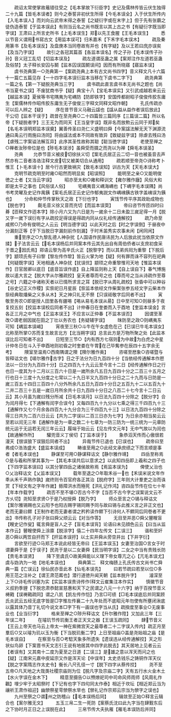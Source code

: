 <!-- { "loadSidebar": true } -->
　　疏诏太常使掌故鼂错往受之【毛本掌故下衍臣字】史记及儒林传皆云伏生独得二十九篇【皆毛本误者】则今之泰誓非初伏生所得【今毛本误全】入于伏生所传内【入毛本误人】而刘向云武帝末得之泰誓【之疑衍字或在末字上】但于先有张霸之徒伪造泰誓【于监本误此】有则当云名之尚书既言以其上古之书【有疑衍字既当即字误】王肃曰上所言史所书【上毛本误生】郑以先王食腥【王毛本误生】
　　悉以节音义谓用书冩古文【用监本误可】归禾嘉禾【下禾字毛本误木】
　　疏及秦用篆书【及毛本误反】及盘庚本当同卷故有并也【有字疑】及以王若曰庶亦误矣【及当乃字误】
　　故引之各冠其篇首【各监本误名】传之子孙【毛本误传子孙孙】音义冠工乱切【切监本误及】
　　疏左道谓巫蛊之属【案郑注作左道若巫蛊及俗禁】太子释长安囚与鬭【监本囚误国鬭误间】因而有所晓寤【寤监本误】
　　虞书尧典第一○尧典第一【案疏尧典上本有古文尚书四字】音义释文凡十六篇十一篇亡五篇见存【一十四字毛本误衍监本当移在下虞书二字下】
　　疏尧典第一篇之名【第一下疑脱尧典当三字】
　　虞书疏此直言虞书本无尚书之题也【尚书当夏书之误】不废犹商书乎【疑】典宝十八【宝毛本误实】又引武成越若来云云【越监本误】夏侯等书宅隅夷为宅嵎防【防即铁字】安国传都尉昭子俊俊传胶东庸生【案儒林传作昭传胶东庸生无子俊俊三字释文同释文昭作朝】
　　孔氏传疏亦可以后人辨之【疑】
　　序在昔节音义马融云諡也【諡从益从益作者误后放此】干公切【监本干误于】疏昔在至尧典○二十四篇皆三篇同序【三篇误二篇】所以名帝【下疑脱者字】三王无为而同天【王当皇字误】既非名而放勲云云同于郑矣【名毛本误明郑监本误奠】翼善传圣曰尧仁义盛明曰舜【今案諡法解无天下渊源流通曰禹云行雨施曰汤同】将由諡法或本不同故有致异【致疑兹字误】除虐去残曰汤【虐残二字案谥法解互异】此序其圣性故称其聪【聪当徳字误】
　　老使至禅之○禅者汝陟帝位是也【陟毛本误涉】虽舜受而摄之而尧以为禅【舜毛本误圣】
　　尧典
　　允恭节音义被皮切徐扶义切【案毛氏居正云二切一音也被虽音去声然亦有二音者洛诰注释文皮切又被美切合从通用】
　　疏若顺至帝尧○诗称考卜惟王【卜毛本误十】居今行古更致祸灾【致毛本误知】训古为天【天毛本误大】
　　克明节疏克明至时雍○昭然而明显矣【昭误照】
　　能明至之亲○又能明俊徳之士者【又当云字误】
　　昭亦至太和○雍和释训文【雍尔雅作廱】风俗大和即是太平之事也【风俗误人俗】
　　宅嵎夷音义嵎海嵎也【下嵎字毛本误隅】尚书考灵曜及史记作禺銕【案毛氏居正云史记作郁夷説文作嵎峓銕古铁字盖峓误为銕也】
　　分命和仲节传掌秋天之政【下衍也字】
　　寅饯节传平序其政助成物也【脱也字】
　　氄毛音义徐又音而充切【而监本误耎】
　　帝曰咨节传匝四时曰朞【匝释文作迊本字】除小月六又为六日是为一嵗余十二日未盈三嵗足得一月【脱又字一嵗下误衍有字从疏挍足得误是得疏内同从仪礼经传通解挍】
　　疏乃命至咸熈○乃命有俊明之人云云【明当德字误】以此天时之后【时之字误倒】于昼夜中分漏刻正等【于下当脱日字漏刻前作刻漏】于时禾苖秀实农事未闲【闲同闲】
　　重至序之○九黎乱德人神杂扰【人国语作民唐讳民为人后放此扰当依原文作揉】子法言云云【毛本误杨后并同案本传云其先出自有周伯侨者以支庶初食采于晋之因氏焉】郑语云黎为高辛氏火正【脱黎字】而以其弟呉囘为重黎【下脱后字】颛顼氏有子曰黎【黎左传作犂】皆云火掌为地【疑】何有罪而诛不容列在祀典【何疑既字误】天地相通人神杂扰【扰误优】颛顼之命重黎惟司天地【惟监本误怍】日官居卿以底日【底音旨误作底】自上降监则称上天【自上误自下】春气博施故以逺大言之【脱大字从尔雅疏挍】皇天者尊而号之也【尊而号之当从诗疏作至尊之号】六籍之中诸称天者以已情所求言之耳【脱已字从周礼疏校】张昏中可以种谷【谷史记正义作稷】实祡祀日月星辰【祡监本依经文作柴案张参五经文字云柴本作祡经典取燔柴之义多从木】天之神只礼无不祭【只误祗敬字后同者不出】
　　寅敬至务农○即是授人田里各有疆埸【埸从易毛本误从昜】日中至可知○则昼多于夜复挍五刻【挍监本误校后同者不出】计仲春日在奎娄而入于酉地【奎监本误金】言各正三月之中气也【正监本误王】不应言以正仲春【不监本误否】
　　因谓至革改○谓老弱因就在田之丁壮以务农也【务疑辅字误】
　　昩防至之政○则嵎夷东可知【嵎监本误嵑】
　　宵夜至三秋○斗牛在午女虚危在己【巳误巳牛毛本误女】北称至所掌○苏而复生故言北方【北当朔字误】总言此方是万物所聚之处【此监本误比后可知者不出】
　　日短至三节○【内有西方七宿则为中故为白虎之中星计仲冬日在斗入于申酉地则初昏之时奎娄在午胃在己毕觜参在辰四十五字余无考】
　　隩室至温焉○西南隅谓之隩【隩尔雅作奥】
　　咨嗟至厯象○咨嗟暨与皆释诂文也【嗟尔雅作古字】日之于法分为日九百四十分【当依经传通解本作厯法以一日分为九百四十分】日之四百九十九云云至今言十二日【经传通解作日之行也日一度其为十二月以三百六十日是一嵗所余凡五日九百四十分之二百三十五月之行也日十三度十九分度之七常以二十九日半又九百四十分日之二十九而与日防是一嵗三百五十四日三百四十八分外所余凡五日九百四十分日之五百九十二以五百九十二并二百三十五是一嵗日月所余共十日九百四十分日之八百二十七今言十二日云云】其小月虽为嵗曰残分所减【日毛本误月】以日法九百四十分除之【脱分字】合为闰月得七【下通解有闰字合误今】又每四百九十九分以七乘之得三千四百九十三【通解作又七个月余各四百九十九分合为三千四百九十三】以日法九百四十分除之得三日共为二百六日云云【共为二字误以二百三日亦为七字】为日余亦相当矣云云至若以闰无三年【通解作是为一章之数二十七章为一防三防为一统三统为一元章防统元运于无运若无闰三年云云】履端于始云云【见左传文元年】无中气故以为闰也【故通解作所】
　　驩兜音义丁侯切【丁监本误于】
　　象恭滔天传而心傲很若漫天【很误狼下误狠后同者不出】
　　异哉节传已退也【已误也】
　　疏帝曰至弗成○浩浩盛大【盛监本误成】
　　畴谁至用之○此经文承庶绩之下而言顺是事者【者毛本误也】
　　静谋至可用○静谋释诂文【静尔雅作靖】
　　四岳至称焉○是与羲和所掌其事为一【其毛本误共后以意求之】以此知四岳即上羲和之四子也【下四字监本误曰】以其分掌四岳之诸侯故称焉【焉监本误为】
　　俾使乂治也○乂治释诂文【乂监本误又】
　　载年至退之○年取禾谷一也【禾误米说文年作秊从禾千声熟作孰】嵗终则令百官府各正其治【脱府字】三年则大计羣吏之治而诛赏【下经文有之字年作嵗】鲧障洪水而殛死【洪礼记作鸿】咨四岳节传在位七十年【年本作载字】
　　疏否不至不堪○否古今不字【当否不古今字之误案说文云不方乆切】尧知至求贤○于是乃权授舜【脱乃字】
　　师众至言之○锡与释诂文【案尔雅锡赐也又云阳予也阳古赐字锡同赐予同与故曰锡与此推义言之非正文也】老而无妻曰鳏【王制作老而无妻者谓之矜矜读作鳏下引诗何人不鳏同后同卷者不更出】书传称孔子对子张曰舜父顽云云【对当作答】
　　无目至并恶○舜父瞽瞍盲【瞍史记作叟】辄言舜是盲人之子【盲毛本误肓】论语曰未见顔色云云【曰当从监本作云】瞽瞍使舜上涂廪【脱涂字】僖二十四年左传文【二误三】
　　谐和至奸恶○舜以两笠自扞而下【扞监本误扜】以土实井舜从旁空井出【下井字衍】
　　言欲至行迹○马郑王本说此经皆无帝曰【王监本误玉】女妻至治国○言女于时谓妻舜于是【于误子】民尧于是以二女妻舜【民当明字误】二女之中当有贵贱长防【贵毛本误贤】
　　降下至虞氏○故美舜能以义理下帝女尊亢之心【亢毛本误尤】虞与妫汭为一地【地毛本误也】
　　舜典第二　释文梅赜上孔氏传古文尚书亡舜典一篇【亡误云】徐仙民亦音此本【仙毛本误先】
　　曰若节疏曰若至以位○多用王范之注补之【谓王肃范寗也】潜行道徳升闻天朝【监本脱升字】
　　濬深至上下○诗毛传训塞为实【实监本误贵诗传作释文云崔集注本作实】
　　慎徽节音义叔豹季貍【下脱忠肃恭懿宣慈惠和天下之民谓之八元一十六字】纳于百揆节音义梼戭【误祷戭疏同】谓之八凯【凯左传作恺】乃言□可绩【□毛本误底后并同案顾氏炎武云五经无底字皆是□字惟左传襄二十九年处而不底昭元年勿使有所壅闭湫底以露其体乃音丁礼切今说文本□字下有一画误也字当从氏】疏揆度至事业○无废事业也【业当衍字】
　　格来至禅之○陟升释诂文【升尔雅作陞】又加此三年【三年误二年】
　　在璿玑节传玑衡王者正天文之器【王误玉疏同】
　　肆节音义【王云上帝天也马云上帝太一神在紫微宫天之最尊者二十二字误入传内】疏正月至羣后○又以璿为玑以玉为衡【下当脱玑衡二字】上日至祖庙○盖是尧始祖之庙【是毛本误自】
　　在察至与否○考騐天象多所遗失【遗误违从经传通解挍】天之形状似鸟卵【下案晋书天文志引王说有地居其中四字此脱去】其天居地上见者云云【者误有】又其南十二度为夏至之日道【二误三】是雄之意以浑天而问之也【疑】江南宋元嘉中皮延宗又作是浑天论【中误年】太史丞钱乐之铸铜作浑天仪【脱之字案隋志作太史令】衡长八尺孔径一寸【脱下四字从蔡传挍】
　　尧不至五帝○凡天地之大烖类社稷宗庙则为位【脱凡字及宗庙二字】天有五行水火金木土【水火字误在金木下】
　　精意至摄告○以槱燎祀司中司命风师雨师【风周礼作飌】埋少牢于太昭祭时【下记有也字下四句同太作泰】相近于坎坛【相近郑云当为禳祈王肃作祖迎】幽禜祭星雩禜祭水旱也【禜礼记作宗郑云宗当为禜字之误也】
　　九州至祭之○谓州之防稽山【毛本误杨后同】
　　辑敛至正始○释言云辑合也【案尔雅无文】
　　五玉三帛二生一死防【案蔡氏沈曰此九字当在肆觐东后之下协时月正日之上误脱在此】
　　三帛节传大夫执雁【雁毛本误防后并同】
